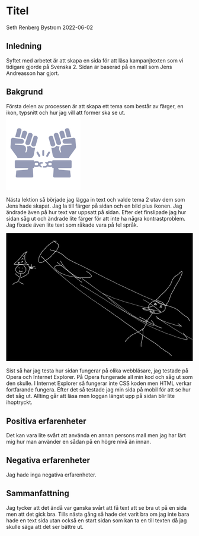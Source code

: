 # Titel

Seth Renberg Bystrom 2022-06-02

## Inledning

Syftet med arbetet är att skapa en sida för att läsa kampanjtexten som vi tidigare gjorde på Svenska 2. Sidan är baserad på en mall som Jens Andreasson har gjort.

## Bakgrund

Första delen av processen är att skapa ett tema som består av färger, en ikon, typsnitt och hur jag vill att former ska se ut. 
![CensurLogo](/img/CensurLogo.png)

Nästa lektion så började jag lägga in text och valde tema 2 utav dem som Jens hade skapat. Jag la till färger på sidan och en bild plus ikonen. Jag ändrade även på hur text var uppsatt på sidan. Efter det finslipade jag hur sidan såg ut och ändrade lite färger för att inte ha några kontrastproblem. Jag fixade även lite text som råkade vara på fel språk.

![CensurTrollkarl](/img/BlackWizard.png)

Sist så har jag testa hur sidan fungerar på olika webbläsare, jag testade på Opera och Internet Explorer. På Opera fungerade all min kod och såg ut som den skulle. I Internet Explorer så fungerar inte CSS koden men HTML verkar fortfarande fungera. Efter det så testade jag min sida på mobil för att se hur det såg ut. Allting går att läsa men loggan längst upp på sidan blir lite ihoptryckt.

## Positiva erfarenheter

Det kan vara lite svårt att använda en annan persons mall men jag har lärt mig hur man använder en sådan på en högre nivå än innan. 

## Negativa erfarenheter

Jag hade inga negativa erfarenheter.

## Sammanfattning

Jag tycker att det ändå var ganska svårt att få text att se bra ut på en sida men att det gick bra. Tills nästa gång så hade det varit bra om jag inte bara hade en text sida utan också en start sidan som kan ta en till texten då jag skulle säga att det ser bättre ut. 
